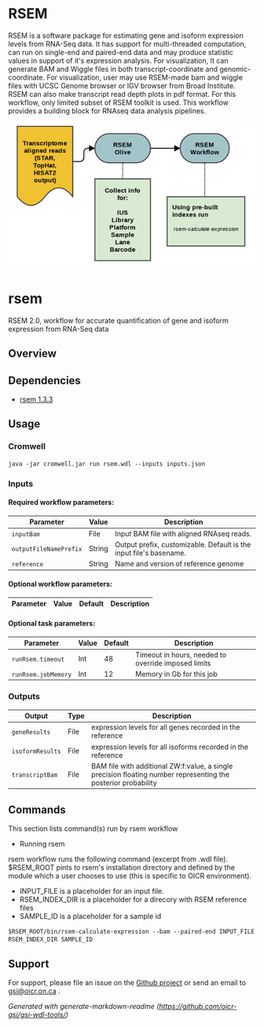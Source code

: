# RSEM

RSEM is a software package for estimating gene and isoform expression levels from RNA-Seq data. It has support for multi-threaded computation, can run on single-end and paired-end data and may produce statistic values in support of it's expression analysis. For visualization, It can generate BAM and Wiggle files in both transcript-coordinate and genomic-coordinate. For visualization, user may use RSEM-made bam and wiggle files with UCSC Genome browser or IGV browser from Broad Institute. RSEM can also make transcript read depth plots in pdf format. For this workflow, only limited subset of RSEM toolkit is used. This workflow provides a building block for RNAseq data analysis pipelines.

![rsem flowchart](docs/RSEM_specs.png)

# rsem

RSEM 2.0, workflow for accurate quantification of gene and isoform expression from RNA-Seq data

## Overview

## Dependencies

* [rsem 1.3.3](https://github.com/deweylab/RSEM)


## Usage

### Cromwell
```
java -jar cromwell.jar run rsem.wdl --inputs inputs.json
```

### Inputs

#### Required workflow parameters:
Parameter|Value|Description
---|---|---
`inputBam`|File|Input BAM file with aligned RNAseq reads.
`outputFileNamePrefix`|String|Output prefix, customizable. Default is the input file's basename.
`reference`|String|Name and version of reference genome


#### Optional workflow parameters:
Parameter|Value|Default|Description
---|---|---|---


#### Optional task parameters:
Parameter|Value|Default|Description
---|---|---|---
`runRsem.timeout`|Int|48|Timeout in hours, needed to override imposed limits
`runRsem.jobMemory`|Int|12|Memory in Gb for this job


### Outputs

Output | Type | Description
---|---|---
`geneResults`|File|expression levels for all genes recorded in the reference
`isoformResults`|File|expression levels for all isoforms recorded in the reference
`transcriptBam`|File|BAM file with additional ZW:f:value, a single precision floating number representing the posterior probability


## Commands
 
 This section lists command(s) run by rsem workflow
 
 * Running rsem
 
 rsem workflow runs the following command (excerpt from .wdl file). $RSEM_ROOT pints to rsem's installation directory and defined
 by the module which a user chooses to use (this is specific to OICR environment). 
  
  * INPUT_FILE     is a placeholder for an input file.
  * RSEM_INDEX_DIR is a placeholder for a direcory with RSEM reference files
  * SAMPLE_ID      is a placeholder for a sample id
 
 ```
 $RSEM_ROOT/bin/rsem-calculate-expression --bam --paired-end INPUT_FILE RSEM_INDEX_DIR SAMPLE_ID
 
 ```
 
 ## Support

For support, please file an issue on the [Github project](https://github.com/oicr-gsi) or send an email to gsi@oicr.on.ca .

_Generated with generate-markdown-readme (https://github.com/oicr-gsi/gsi-wdl-tools/)_
